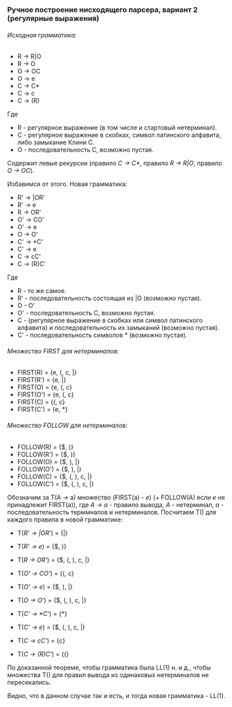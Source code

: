 ﻿### Ручное построение нисходящего парсера, вариант 2 (регулярные выражения)
###### Исходная грамматика:
* R -> R|O
* R -> O
* O -> OC
* O -> e
* C -> C\*
* C -> c
* C -> (R)

Где 
* R - регулярное выражение (в том числе и стартовый нетерминал).
* C - регулярное выражение в скобках, символ латинского алфавита, либо замыкание Клини С.
* O - последовательность С, возможно пустая.

Содержит левые рекурсии (правило *C -> C\**, правило *R -> R|O*, правило *O -> OC*).

Избавимся от этого. Новая грамматика:
* R' -> |OR'
* R' -> e
* R -> OR'
* O' -> CO'
* O' -> e
* O -> O'
* C' -> \*C'
* C' -> e
* С -> cC'
* C -> (R)C'

Где
* R - то же самое.
* R' - последовательность состоящая из |O (возможно пустая).
* O - O' 
* O' - последовательность С, возможно пустая.
* C - (регулярное выражение в скобках или символ латинского алфавита) и последовательность их замыканий (возможно пустая).
* C' - последовательность символов \* (возможно пустая).

###### Множество FIRST для нетерминалов:
* FIRST(R)  = {e, (, c, |}
* FIRST(R') = {e, |}
* FIRST(O)  = {e, (, c}
* FIRST(O') = {e, (, c}
* FIRST(C)  = {(, c}
* FIRST(C') = {e, \*}
###### Множество FOLLOW для нетерминалов:
* FOLLOW(R)  = {$, )}
* FOLLOW(R') = {$, )}
* FOLLOW(O)  = {$, ), |}
* FOLLOW(O') = {$, ), |}
* FOLLOW(C)  = {$, (, ), c, |}
* FOLLOW(C') = {$, (, ), c, |}

Обозначим за T(A -> a) множество (FIRST(a) - *e*) (+ FOLLOW(A) если *e* не принадлежит FIRST(a)), где *A -> a* - правило вывода, *A* - нетерминал, *a* - последовательность терммналов и нетерминалов. Посчитаем T() для каждого правила в новой грамматике:

* T(*R' -> |OR'*) = {|}
* T(*R' -> e*)    = {$, )}

* T(*R -> OR'*)   = {$, (, ), c, |}

* T(*O' -> CO'*)  = {(, c}
* T(*O' -> e*)    = {$, ), |}

* T(*O -> O'*)    = {$, (, ), c, |}

* T(*C' -> \*C'*) = {*}
* T(*C' -> e*)    = {$, (, ), c, |}

* T(*С -> cC'*)   = {c}
* T(*C -> (R)C'*) = {(}

По доказанной теореме, чтобы грамматика была LL(1) н. и д., чтобы множества T() для правил вывода из одинаковых нетерминалов не пересекались.

Видно, что в данном случае так и есть, и тогда новая грамматика - LL(1).
